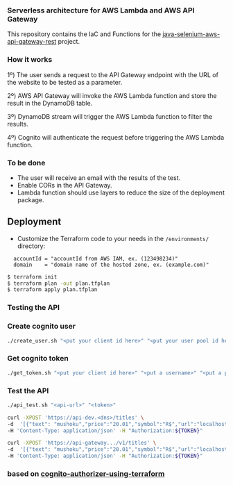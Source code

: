 ### Serverless architecture for AWS Lambda and AWS API Gateway

This repository contains the IaC and Functions for the [java-selenium-aws-api-gateway-rest](https://github.com/cdeucher/java-selenium-aws-api-gateway-rest) project.


### How it works
1º) The user sends a request to the API Gateway endpoint with the URL of the website to be tested as a parameter.

2º) AWS API Gateway will invoke the AWS Lambda function and store the result in the DynamoDB table.

3º) DynamoDB stream will trigger the AWS Lambda function to filter the results.

4º) Cognito will authenticate the request before triggering the AWS Lambda function.

### To be done
- The user will receive an email with the results of the test.
- Enable CORs in the API Gateway.
- Lambda function should use layers to reduce the size of the deployment package.


## Deployment
- Customize the Terraform code to your needs in the `/environments/` directory:
```HCL
  accountId = "accountId from AWS IAM, ex. (123498234)"
  domain    = "domain name of the hosted zone, ex. (example.com)"
```

```bash
$ terraform init
$ terraform plan -out plan.tfplan
$ terraform apply plan.tfplan
```

### Testing the API

### Create cognito user
```bash
./create_user.sh "<put your client id here>" "<put your user pool id here>" "<put a username>" "<put a password>"
```

### Get cognito token
```bash
./get_token.sh "<put your client id here>" "<put a username>" "<put a password>"
```

### Test the API
```bash
./api_test.sh "<api-url>" "<token>"
```

```bash
curl -XPOST 'https://api-dev.<dns>/titles' \
-d  '[{"text": "mushoku","price":"20.01","symbol":"R$","url":"localhost","type":"kindle"}]' \
-H 'Content-Type: application/json' -H "Authorization:${TOKEN}"

curl -XPOST 'https://api-gateway.../v1/titles' \
-d  '[{"text": "mushoku","price":"20.01","symbol":"R$","url":"localhost","type":"kindle"}]' \
-H 'Content-Type: application/json' -H "Authorization:${TOKEN}"
```

### based on [cognito-authorizer-using-terraform](https://hands-on.cloud/managing-amazon-api-gateway-using-terraform/#h-cognito-authorizer-using-terraform)